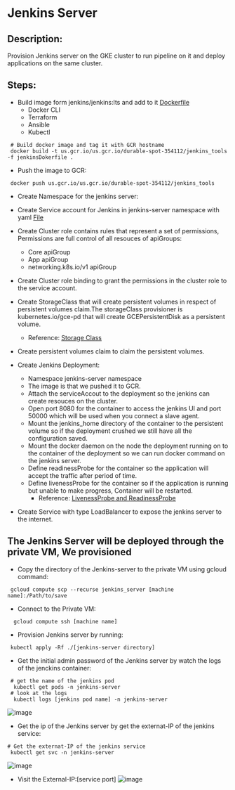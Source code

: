 # Jenkins Server

## Description:
 Provision Jenkins server on the GKE cluster to run pipeline on it and deploy applications on the same cluster.

## Steps:

- Build image form jenkins/jenkins:lts and add to it [Dockerfile](https://github.com/Magdi888/Jenkins-in-GKE-Cluster/blob/master/jenkins_server/jenkinsDokerfile)
  - Docker CLI
  - Terraform
  - Ansible
  - Kubectl
 ```
  # Build docker image and tag it with GCR hostname
  docker build -t us.gcr.io/us.gcr.io/durable-spot-354112/jenkins_tools -f jenkinsDokerfile .
 ```
- Push the image to GCR:
 ```
  docker push us.gcr.io/us.gcr.io/durable-spot-354112/jenkins_tools
 ```
- Create Namespace for the jenkins server:
 
 - Create Service account for Jenkins in jenkins-server namespace with yaml [File](https://github.com/Magdi888/Jenkins-in-GKE-Cluster/blob/master/jenkins_server/serviceAccount.yaml)
  
 - Create Cluster role contains rules that represent a set of permissions, Permissions are full control of all resouces of apiGroups:
   - Core apiGroup
   - App apiGroup
   - networking.k8s.io/v1 apiGroup
 - Create Cluster role binding to grant the permissions in the cluster role to the service account.
  
 - Create StorageClass that will create persistent volumes in respect of persistent volumes claim.The storageClass provisioner is kubernetes.io/gce-pd
   that will create GCEPersistentDisk as a persistent volume.
   * Reference: [Storage Class](https://kubernetes.io/docs/concepts/storage/storage-classes/#gce-pd)
  
 - Create persistent volumes claim to claim the persistent volumes.
   
 - Create Jenkins Deployment:
   - Namespace jenkins-server namespace
   - The image is that we pushed it to GCR.
   - Attach the serviceAccout to the deployment so the jenkins can create resouces on the cluster.
   - Open port 8080 for the container to access the jenkins UI and port 50000 which will be used when you connect a slave agent.
   - Mount the jenkins_home directory of the container to the persistent volume so if the deployment crushed we still have all the configuration saved.
   - Mount the docker daemon on the node the deployment running on to the container of the deployment so we can run docker command on the jenkins server.
   - Define readinessProbe for the container so the application will accept the traffic after period of time.
   - Define livenessProbe for the container so if the application is running but unable to make progress, Container will be restarted.
     *  Reference: [LivenessProbe and ReadinessProbe](https://kubernetes.io/docs/tasks/configure-pod-container/configure-liveness-readiness-startup-probes)
   
 - Create Service with type LoadBalancer to expose the jenkins server to the internet.
 
## The Jenkins Server will be deployed through the private VM, We provisioned []()

- Copy the directory of the Jenkins-server to the private VM using gcloud command:
 ```
  gcloud compute scp --recurse jenkins_server [machine name]:/Path/to/save
 ```
- Connect to the Private VM:
 ```
   gcloud compute ssh [machine name]
 ```
- Provision Jenkins server by running:
 ```
  kubectl apply -Rf ./[jenkins-server directory]
 ```
- Get the initial admin password of the Jenkins server by watch the logs of the jenckins container:
 ```
  # get the name of the jenkins pod
   kubectl get pods -n jenkins-server
  # look at the logs 
   kubectl logs [jenkins pod name] -n jenkins-server
 ```
![image](https://user-images.githubusercontent.com/91858017/182203496-cca042dc-aec8-4ebe-8f15-93e09a5acca7.png)
- Get the ip of the Jenkins server by get the externat-IP of the jenkins service:
 ```
 # Get the externat-IP of the jenkins service
  kubectl get svc -n jenkins-server
 ```
 ![image](https://user-images.githubusercontent.com/91858017/182205456-e94da5ff-c9a3-4ec0-9533-d886a1019c02.png)
- Visit the External-IP:[service port]
![image](https://user-images.githubusercontent.com/91858017/182205987-ce521912-6ee8-430d-90c8-b3ccc5562701.png)

 
